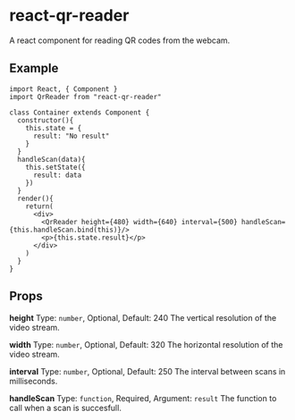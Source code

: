 # react-qr-reader
A react component for reading QR codes from the webcam.

## Example

```
import React, { Component }
import QrReader from "react-qr-reader"

class Container extends Component {
  constructor(){
    this.state = {
      result: "No result"
    }
  }
  handleScan(data){
    this.setState({
      result: data
    })
  }
  render(){
    return(
      <div>
        <QrReader height={480} width={640} interval={500} handleScan={this.handleScan.bind(this)}/>
        <p>{this.state.result}</p>
      </div>
    )
  }
}
```

## Props


**height**
Type: `number`, Optional, Default: 240
The vertical resolution of the video stream.

**width**
Type: `number`, Optional, Default: 320
The horizontal resolution of the video stream.

**interval**
Type: `number`, Optional, Default: 250
The interval between scans in milliseconds.

**handleScan**
Type: `function`, Required, Argument: `result`
The function to call when a scan is succesfull.
